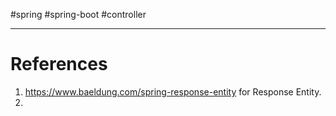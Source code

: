 #spring #spring-boot #controller 



--- 
# References
1. https://www.baeldung.com/spring-response-entity for Response Entity.
2. 